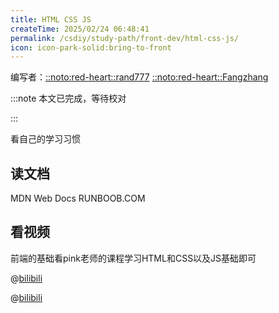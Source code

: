 ```yaml
---
title: HTML CSS JS
createTime: 2025/02/24 06:48:41
permalink: /csdiy/study-path/front-dev/html-css-js/
icon: icon-park-solid:bring-to-front
---
```


编写者：[::noto:red-heart::rand777](/friends/persons/) [::noto:red-heart::Fangzhang](/friends/persons/)


:::note 本文已完成，等待校对

:::

看自己的学习习惯

## 读文档

<CardGrid>
<LinkCard icon="simple-icons:mdnwebdocs" href="https://developer.mozilla.org/zh-CN/docs/Learn_web_development" title="学习 Web 开发" >MDN Web Docs</LinkCard>
<LinkCard icon="token-branded:dweb" href="https://www.runoob.com/w3cnote/web-developer-learn-path.html" title="菜鸟教程" >RUNBOOB.COM</LinkCard>
</CardGrid>

## 看视频

前端的基础看pink老师的课程学习HTML和CSS以及JS基础即可

@[bilibili](BV14J4114768)

@[bilibili](BV1Y84y1L7Nn)



